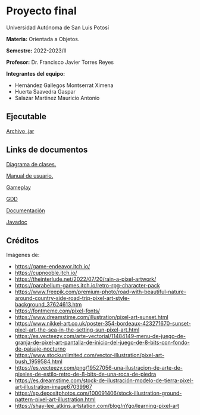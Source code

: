 # Proyecto final

Universidad Autónoma de San Luis Potosí

**Materia:** Orientada a Objetos.

**Semestre:** 2022-2023/II

**Profesor:** Dr. Francisco Javier Torres Reyes

**Integrantes del equipo:**

- Hernández Gallegos Montserrat Ximena
- Huerta Saavedra Gaspar
- Salazar Martinez Mauricio Antonio

## Ejecutable

[Archivo .jar](https://github.com/Gspr-bit/Proyecto-final-S2023-TOO/blob/main/bin/buscandoANemo.jar)

## Links de documentos

[Diagrama de clases.](https://github.com/Gspr-bit/Proyecto-final-S2023-TOO/blob/main/docs/Diagrama%20de%20clases.pdf)

[Manual de usuario.](https://github.com/Gspr-bit/Proyecto-final-S2023-TOO/blob/main/docs/Manual%20de%20usuario.pdf)

[Gameplay](https://www.youtube.com/watch?v=YL4Qs6j9BvQ)

[GDD](https://docs.google.com/document/d/1A9WZvLQFwBW-sarXeNLkwbm-oMKjzaZj-78K0TxcB8Q/edit?usp=sharing)

[Documentación](https://github.com/Gspr-bit/Proyecto-final-S2023-TOO/blob/main/docs/Documentaci%C3%B3n.pdf)

[Javadoc](https://gspr-bit.github.io/Proyecto-final-S2023-TOO/)

## Créditos

Imágenes de:

- https://game-endeavor.itch.io/
- https://cupnooble.itch.io/
- https://theinterlude.net/2022/07/20/rain-a-pixel-artwork/
- https://parabellum-games.itch.io/retro-rpg-character-pack
- https://www.freepik.com/premium-photo/road-with-beautiful-nature-around-country-side-road-trip-pixel-art-style-background_37624613.htm
- https://fontmeme.com/pixel-fonts/
- https://www.dreamstime.com/illustration/pixel-art-sunset.html
- https://www.nikkel-art.co.uk/poster-354-bordeaux-423271670-sunset-pixel-art-the-sea-in-the-setting-sun-pixel-art.html
- https://es.vecteezy.com/arte-vectorial/11484149-menu-de-juego-de-granja-de-pixel-art-pantalla-de-inicio-del-juego-de-8-bits-con-fondo-de-paisaje-nocturno
- https://www.stockunlimited.com/vector-illustration/pixel-art-bush_1959584.html
- https://es.vecteezy.com/png/19527056-una-ilustracion-de-arte-de-pixeles-de-estilo-retro-de-8-bits-de-una-roca-de-piedra
- https://es.dreamstime.com/stock-de-ilustración-modelo-de-tierra-pixel-art-illustration-image67039967
- https://sp.depositphotos.com/100091406/stock-illustration-ground-pattern-pixel-art-illustration.html
- https://shay-lee_atkins.artstation.com/blog/nYgo/learning-pixel-art

